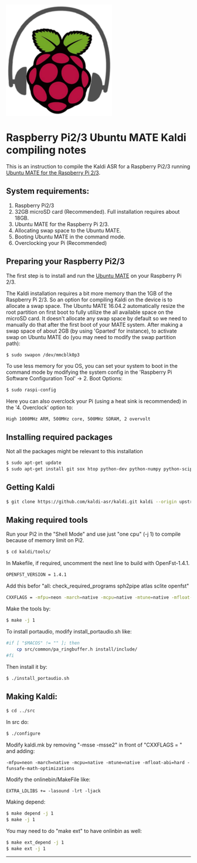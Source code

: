 ![Kaldi Pi](https://raw.githubusercontent.com/saeidmokaram/Kaldi-on-RaspberryPi2/master/Kaldi_Pi.png)

# Raspberry Pi2/3 Ubuntu MATE Kaldi compiling notes
This is an instruction to compile the Kaldi ASR for a Raspberry Pi2/3 running [Ubuntu MATE for the Raspberry Pi 2/3](https://ubuntu-mate.org/raspberry-pi/).

## System requirements:

1. Raspberry Pi2/3
2. 32GB microSD card (Recommended). Full installation requires about 18GB.
3. Ubuntu MATE for the Raspberry Pi 2/3.
4. Allocating swap space to the Ubuntu MATE.
5. Booting Ubuntu MATE in the command mode.
6. Overclocking your Pi (Recommended)

## Preparing your Raspberry Pi2/3
The first step is to install and run the [Ubuntu MATE](https://ubuntu-mate.org/raspberry-pi/) on your Raspberry Pi 2/3.

The Kaldi installation requires a bit more memory than the 1GB of the Raspberry Pi 2/3. So an option for compiling Kaldi on the device is to allocate a swap space. The Ubuntu MATE 16.04.2 automatically resize the root partition on first boot to fully utilize the all available space on the microSD card. It doesn't allocate any swap space by default so we need to manually do that after the first boot of your MATE system. After making a swap space of about 2GB (by using 'Gparted' for instance), to activate swap on Ubuntu MATE do (you may need to modify the swap partition path):

```sh
$ sudo swapon /dev/mmcblk0p3
```

To use less memory for you OS, you can set your system to boot in the command mode by modifying the system config in the 'Raspberry Pi Software Configuration Tool' -> 2. Boot Options:

```sh
$ sudo raspi-config
```

Here you can also overclock your Pi (using a heat sink is recommended) in the '4. Overclock' option to:

    High 1000MHz ARM, 500MHz core, 500MHz SDRAM, 2 overvolt

## Installing required packages
Not all the packages might be relevant to this installation

```sh
$ sudo apt-get update
$ sudo apt-get install git sox htop python-dev python-numpy python-scipy python-matplotlib python-pip python-pyaudio python3-pyaudio automake gfortran subversion sshfs libtool flac swig kdevelop gnome-applets libatlas3-base gawk libatlas-base-dev libportaudio-ocaml jack nano openjdk-8-jdk portaudio19-dev bison mplayer c++11 libjack0 libjack-dev zlib1g-dev
```

## Getting Kaldi

```sh
$ git clone https://github.com/kaldi-asr/kaldi.git kaldi --origin upstream
```

## Making required tools
Run your Pi2 in the "Shell Mode" and use just "one cpu" (-j 1) to compile because of memory limit on Pi2.

```sh
$ cd kaldi/tools/
```

In Makefile, if required, uncomment the next line to build with OpenFst-1.4.1.

```sh
OPENFST_VERSION = 1.4.1
```

Add this befor "all: check_required_programs sph2pipe atlas sclite openfst"

```sh
CXXFLAGS = -mfpu=neon -march=native -mcpu=native -mtune=native -mfloat-abi=hard -funsafe-math-optimizations
```

Make the tools by:

```sh
$ make -j 1
```

To install portaudio, modify install_portaudio.sh like:

```sh
#if [ "$MACOS" != "" ]; then
    cp src/common/pa_ringbuffer.h install/include/
#fi
```

Then install it by:

```sh
$ ./install_portaudio.sh
```

## Making Kaldi:

```sh
$ cd ../src
```

In src do:

```sh
$ ./configure
```

Modify kaldi.mk by removing "-msse -msse2" in front of "CXXFLAGS = " and adding:

    -mfpu=neon -march=native -mcpu=native -mtune=native -mfloat-abi=hard -funsafe-math-optimizations

Modify the onlinebin/MakeFile like:

    EXTRA_LDLIBS += -lasound -lrt -ljack

Making depend:

```sh
$ make depend -j 1
$ make -j 1
```

You may need to do "make ext" to have onlinbin as well:

```sh
$ make ext_depend -j 1
$ make ext -j 1
```

---
